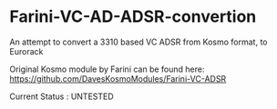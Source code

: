 # Farini-VC-AD-ADSR-convertion
An attempt to convert a 3310 based VC ADSR from Kosmo format, to Eurorack

Original Kosmo module by Farini can be found here:
https://github.com/DavesKosmoModules/Farini-VC-ADSR

Current Status : UNTESTED
